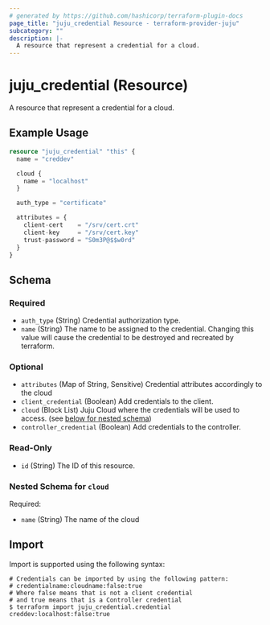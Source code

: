 ```yaml
---
# generated by https://github.com/hashicorp/terraform-plugin-docs
page_title: "juju_credential Resource - terraform-provider-juju"
subcategory: ""
description: |-
  A resource that represent a credential for a cloud.
---
```


# juju_credential (Resource)

A resource that represent a credential for a cloud.

## Example Usage

```terraform
resource "juju_credential" "this" {
  name = "creddev"

  cloud {
    name = "localhost"
  }

  auth_type = "certificate"

  attributes = {
    client-cert    = "/srv/cert.crt"
    client-key     = "/srv/cert.key"
    trust-password = "S0m3P@$$w0rd"
  }
}
```

<!-- schema generated by tfplugindocs -->
## Schema

### Required

- `auth_type` (String) Credential authorization type.
- `name` (String) The name to be assigned to the credential. Changing this value will cause the credential to be destroyed and recreated by terraform.

### Optional

- `attributes` (Map of String, Sensitive) Credential attributes accordingly to the cloud
- `client_credential` (Boolean) Add credentials to the client.
- `cloud` (Block List) Juju Cloud where the credentials will be used to access. (see [below for nested schema](#nestedblock--cloud))
- `controller_credential` (Boolean) Add credentials to the controller.

### Read-Only

- `id` (String) The ID of this resource.

<a id="nestedblock--cloud"></a>
### Nested Schema for `cloud`

Required:

- `name` (String) The name of the cloud

## Import

Import is supported using the following syntax:

```shell
# Credentials can be imported by using the following pattern: 
# credentialname:cloudname:false:true
# Where false means that is not a client credential
# and true means that is a Controller credential
$ terraform import juju_credential.credential creddev:localhost:false:true
```

